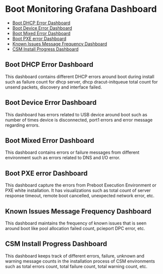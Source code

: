 # Boot Monitoring Grafana Dashboard

- [Boot DHCP Error Dashboard](#boot-dhcp-error-dashboard)
- [Boot Device Error Dashboard](#boot-device-error-dashboard)
- [Boot Mixed Error Dashboard](#boot-mixed-error-dashboard)
- [Boot PXE error Dashboard](#boot-pxe-error-dashboard)
- [Known Issues Message Frequency Dashboard](#known-issues-message-frequency-dashboard)
- [CSM Install Progress Dashboard](#csm-install-progress-dashboard)


## Boot DHCP Error Dashboard

This dashboard contains different DHCP errors around boot during install such as failure count for dhcp server, dhcp dracut-initqueue total count for unsend packets, discovery and interface failed.

## Boot Device Error Dashboard

This dashboard has errors related to USB device around boot such as number of times device is disconnected, port1 errors and error message regarding errors. 

## Boot Mixed Error Dashboard

This dashboard contains errors or failure messages from different environment such as errors related to DNS and I/O error.

## Boot PXE error Dashboard  

This dashboard capture the errors from Preboot Execution Environment or PXE white installation. It has visualizations such as total count of server response timeout, remote boot cancelled, unexpected network error, etc.

## Known Issues Message Frequency Dashboard

This dashboard maintains the frequency of known issues that is seen around boot like pool allocation failed count, pcieport DPC error, etc.

## CSM Install Progress Dashboard

This dashboard keeps track of different errors, failure, unknown and warning message counts in the installation process of CSM environments such as total errors count, total failure count, total warning count, etc.
